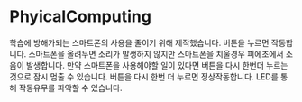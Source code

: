 # PhyicalComputing
학습에 방해가되는 스마트폰의 사용을 줄이기 위해 제작했습니다.
버튼을 누르면 작동합니다.
스마트폰을 올려두면 소리가 발생하지 않지만 스마트폰을 치울경우 피에조에서 소음이 발생합니다. 
만약 스마트폰을 사용해야할 일이 있다면 버튼을 다시 한번더 누르는 것으로 잠시 멈출 수 있습니다. 버튼을 다시 한번 더 누르면 정상작동합니다.
LED를 통해 작동유무를 파악할 수 있습니다. 
